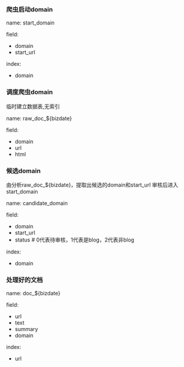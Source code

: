 
### 爬虫启动domain

name: start_domain

field:
- domain
- start_url

index:
- domain


### 调度爬虫domain

临时建立数据表,无索引

name: raw_doc_${bizdate}

field:
- domain
- url
- html

### 候选domain

由分析raw_doc_${bizdate}，提取出候选的domain和start_url
审核后进入start_domain

name: candidate_domain

field:
- domain
- start_url
- status # 0代表待审核，1代表是blog，2代表非blog

index:
- domain
 
### 处理好的文档 

name: doc_${bizdate}

field:
- url
- text
- summary
- domain

index:
- url
